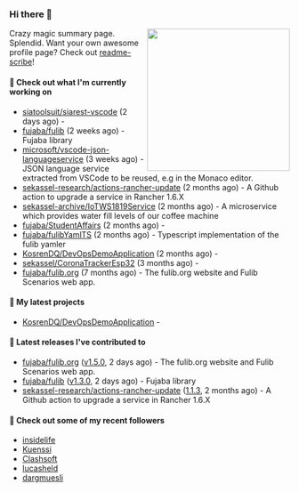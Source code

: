 ### Hi there 👋

<img align="right" src="https://github.com/KosrenDQ.png?size=512" width="256">

Crazy magic summary page. Splendid.
Want your own awesome profile page? Check out [readme-scribe](https://github.com/muesli/readme-scribe)!

#### 👷 Check out what I'm currently working on

- [siatoolsuit/siarest-vscode](https://github.com/siatoolsuit/siarest-vscode) (2 days ago) - 
- [fujaba/fulib](https://github.com/fujaba/fulib) (2 weeks ago) - Fujaba library
- [microsoft/vscode-json-languageservice](https://github.com/microsoft/vscode-json-languageservice) (3 weeks ago) - JSON language service extracted from VSCode to be reused, e.g in the Monaco editor.
- [sekassel-research/actions-rancher-update](https://github.com/sekassel-research/actions-rancher-update) (2 months ago) - A Github action to upgrade a service in Rancher 1.6.X 
- [sekassel-archive/IoTWS1819Service](https://github.com/sekassel-archive/IoTWS1819Service) (2 months ago) - A microservice which provides water fill levels of our coffee machine
- [fujaba/StudentAffairs](https://github.com/fujaba/StudentAffairs) (2 months ago) - 
- [fujaba/fulibYamlTS](https://github.com/fujaba/fulibYamlTS) (2 months ago) - Typescript implementation of the fulib yamler
- [KosrenDQ/DevOpsDemoApplication](https://github.com/KosrenDQ/DevOpsDemoApplication) (2 months ago) - 
- [sekassel/CoronaTrackerEsp32](https://github.com/sekassel/CoronaTrackerEsp32) (3 months ago) - 
- [fujaba/fulib.org](https://github.com/fujaba/fulib.org) (7 months ago) - The fulib.org website and Fulib Scenarios web app.

#### 🌱 My latest projects

- [KosrenDQ/DevOpsDemoApplication](https://github.com/KosrenDQ/DevOpsDemoApplication) - 

#### 🔭 Latest releases I've contributed to

- [fujaba/fulib.org](https://github.com/fujaba/fulib.org) ([v1.5.0](https://github.com/fujaba/fulib.org/releases/tag/v1.5.0), 2 days ago) - The fulib.org website and Fulib Scenarios web app.
- [fujaba/fulib](https://github.com/fujaba/fulib) ([v1.3.0](https://github.com/fujaba/fulib/releases/tag/v1.3.0), 2 days ago) - Fujaba library
- [sekassel-research/actions-rancher-update](https://github.com/sekassel-research/actions-rancher-update) ([1.1.3](https://github.com/sekassel-research/actions-rancher-update/releases/tag/1.1.3), 2 months ago) - A Github action to upgrade a service in Rancher 1.6.X 

#### 👯 Check out some of my recent followers

- [insidelife](https://github.com/insidelife)
- [Kuenssi](https://github.com/Kuenssi)
- [Clashsoft](https://github.com/Clashsoft)
- [lucasheld](https://github.com/lucasheld)
- [dargmuesli](https://github.com/dargmuesli)
